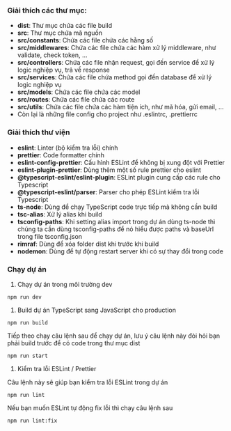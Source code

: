 ### Giải thích các thư mục:

- **dist**: Thư mục chứa các file build
- **src**: Thư mục chứa mã nguồn
- **src/constants**: Chứa các file chứa các hằng số
- **src/middlewares**: Chứa các file chứa các hàm xử lý middleware, như validate, check token, ...
- **src/controllers**: Chứa các file nhận request, gọi đến service để xử lý logic nghiệp vụ, trả về response
- **src/services**: Chứa các file chứa method gọi đến database để xử lý logic nghiệp vụ
- **src/models**: Chứa các file chứa các model
- **src/routes**: Chứa các file chứa các route
- **src/utils**: Chứa các file chứa các hàm tiện ích, như mã hóa, gửi email, ...
- Còn lại là những file config cho project như .eslintrc, .prettierrc

### Giải thích thư viện

- **eslint**: Linter (bộ kiểm tra lỗi) chính
- **prettier**: Code formatter chính
- **eslint-config-prettier**: Cấu hình ESLint để không bị xung đột với Prettier
- **eslint-plugin-prettier**: Dùng thêm một số rule prettier cho eslint
- **@typescript-eslint/eslint-plugin**: ESLint plugin cung cấp các rule cho Typescript
- **@typescript-eslint/parser**: Parser cho phép ESLint kiểm tra lỗi Typescript
- **ts-node**: Dùng để chạy TypeScript code trực tiếp mà không cần build
- **tsc-alias**: Xử lý alias khi build
- **tsconfig-paths**: Khi setting alias import trong dự án dùng ts-node thì chúng ta cần dùng tsconfig-paths để nó hiểu được paths và baseUrl trong file tsconfig.json
- **rimraf**: Dùng để xóa folder dist khi trước khi build
- **nodemon**: Dùng để tự động restart server khi có sự thay đổi trong code

### Chạy dự án

1. Chạy dự án trong môi trường dev

```
npm run dev
```

1. Build dự án TypeScript sang JavaScript cho production

```
npm run build
```

Tiếp theo chạy câu lệnh sau để chạy dự án, lưu ý câu lệnh này đòi hỏi bạn phải build trước để có code trong thư mục dist

```
npm run start
```

1. Kiểm tra lỗi ESLint / Prettier

Câu lệnh này sẽ giúp bạn kiểm tra lỗi ESLint trong dự án

```
npm run lint
```

Nếu bạn muốn ESLint tự động fix lỗi thì chạy câu lệnh sau

```
npm run lint:fix
```

